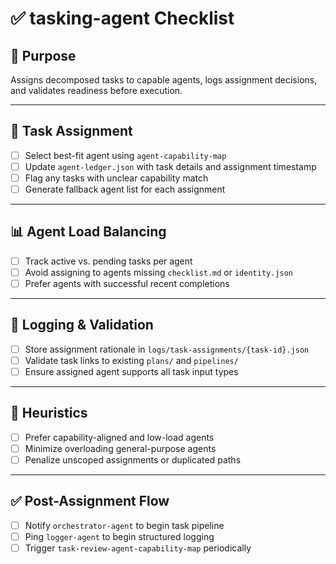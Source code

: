 # ✅ tasking-agent Checklist

## 🧭 Purpose
Assigns decomposed tasks to capable agents, logs assignment decisions, and validates readiness before execution.

---

## 📝 Task Assignment
- [ ] Select best-fit agent using `agent-capability-map`
- [ ] Update `agent-ledger.json` with task details and assignment timestamp
- [ ] Flag any tasks with unclear capability match
- [ ] Generate fallback agent list for each assignment

---

## 📊 Agent Load Balancing
- [ ] Track active vs. pending tasks per agent
- [ ] Avoid assigning to agents missing `checklist.md` or `identity.json`
- [ ] Prefer agents with successful recent completions

---

## 🧠 Logging & Validation
- [ ] Store assignment rationale in `logs/task-assignments/{task-id}.json`
- [ ] Validate task links to existing `plans/` and `pipelines/`
- [ ] Ensure assigned agent supports all task input types

---

## 🔁 Heuristics
- [ ] Prefer capability-aligned and low-load agents
- [ ] Minimize overloading general-purpose agents
- [ ] Penalize unscoped assignments or duplicated paths

---

## ✅ Post-Assignment Flow
- [ ] Notify `orchestrator-agent` to begin task pipeline
- [ ] Ping `logger-agent` to begin structured logging
- [ ] Trigger `task-review-agent-capability-map` periodically
